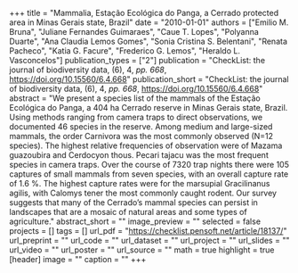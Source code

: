 +++
title = "Mammalia, Estação Ecológica do Panga, a Cerrado protected area in Minas Gerais state, Brazil"
date = "2010-01-01"
authors = ["Emilio M. Bruna", "Juliane Fernandes Guimaraes", "Caue T. Lopes", "Polyanna Duarte", "Ana Claudia Lemos Gomes", "Sonia Cristina S. Belentani", "Renata Pacheco", "Katia G. Facure", "Frederico G. Lemos", "Heraldo L. Vasconcelos"]
publication_types = ["2"]
publication = "CheckList: the journal of biodiversity data, (6), 4, _pp. 668_, https://doi.org/10.15560/6.4.668"
publication_short = "CheckList: the journal of biodiversity data, (6), 4, _pp. 668_, https://doi.org/10.15560/6.4.668"
abstract = "We present a species list of the mammals of the Estação Ecológica do Panga, a 404 ha Cerrado reserve in Minas Gerais state, Brazil. Using methods ranging from camera traps to direct observations, we documented 46 species in the reserve. Among medium and large-sized mammals, the order Carnivora was the most commonly observed (N=12 species). The highest relative frequencies of observation were of Mazama guazoubira and Cerdocyon thous. Pecari tajacu was the most frequent species in camera traps. Over the course of 7320 trap nights there were 105 captures of small mammals from seven species, with an overall capture rate of 1.6 %. The highest capture rates were for the marsupial Gracilinanus agilis, with Calomys tener the most commonly caught rodent. Our survey suggests that many of the Cerrado’s mammal species can persist in landscapes that are a mosaic of natural areas and some types of agriculture."
abstract_short = ""
image_preview = ""
selected = false
projects = []
tags = []
url_pdf = "https://checklist.pensoft.net/article/18137/"
url_preprint = ""
url_code = ""
url_dataset = ""
url_project = ""
url_slides = ""
url_video = ""
url_poster = ""
url_source = ""
math = true
highlight = true
[header]
image = ""
caption = ""
+++
